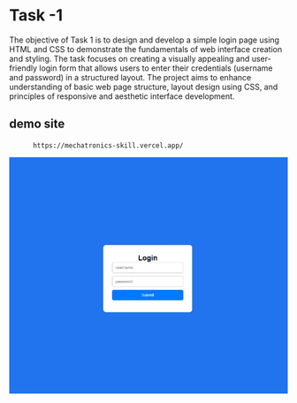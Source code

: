 # Task -1
The objective of Task 1 is to design and develop a simple login page using HTML and CSS to demonstrate the fundamentals of web interface creation and styling. The task focuses on creating a visually appealing and user-friendly login form that allows users to enter their credentials (username and password) in a structured layout. The project aims to enhance understanding of basic web page structure, layout design using CSS, and principles of responsive and aesthetic interface development.

## demo site
          https://mechatronics-skill.vercel.app/

<div align="center">
  <img src="asset/as.jpg" alt="Login Page Screenshot">
</div>
